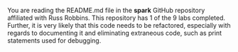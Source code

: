 You are reading the README.md file in the **spark** GitHub repository affiliated with Russ Robbins. This repository has 1 of the 9 labs completed. Further, it is very likely that this code needs to be refactored, especially with regards to documenting it and eliminating extraneous code, such as print statements used for debugging.
